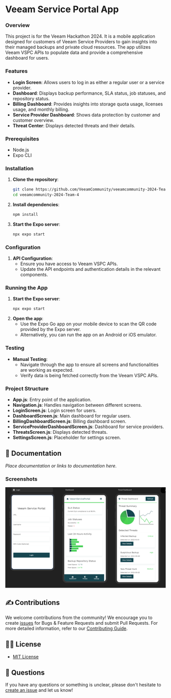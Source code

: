
# Veeam Service Portal App

### Overview
This project is for the Veeam Hackathon 2024. It is a mobile application designed for customers of Veeam Service Providers to gain insights into their managed backups and private cloud resources. The app utilizes Veeam VSPC APIs to populate data and provide a comprehensive dashboard for users.

### Features
- **Login Screen**: Allows users to log in as either a regular user or a service provider.
- **Dashboard**: Displays backup performance, SLA status, job statuses, and repository status.
- **Billing Dashboard**: Provides insights into storage quota usage, licenses usage, and monthly billing.
- **Service Provider Dashboard**: Shows data protection by customer and customer overview.
- **Threat Center**: Displays detected threats and their details.

### Prerequisites
- Node.js
- Expo CLI

### Installation
1. **Clone the repository**:
    ```sh
    git clone https://github.com/VeeamCommunity/veeamcommunity-2024-Team-4.git
    cd veeamcommunity-2024-Team-4
    ```

2. **Install dependencies**:
    ```sh
    npm install
    ```

3. **Start the Expo server**:
    ```sh
    npx expo start
    ```

### Configuration
1. **API Configuration**:
    - Ensure you have access to Veeam VSPC APIs.
    - Update the API endpoints and authentication details in the relevant components.

### Running the App
1. **Start the Expo server**:
    ```sh
    npx expo start
    ```
2. **Open the app**:
    - Use the Expo Go app on your mobile device to scan the QR code provided by the Expo server.
    - Alternatively, you can run the app on an Android or iOS emulator.

### Testing
- **Manual Testing**:
    - Navigate through the app to ensure all screens and functionalities are working as expected.
    - Verify data is being fetched correctly from the Veeam VSPC APIs.

### Project Structure
- **App.js**: Entry point of the application.
- **Navigation.js**: Handles navigation between different screens.
- **LoginScreen.js**: Login screen for users.
- **DashboardScreen.js**: Main dashboard for regular users.
- **BillingDashboardScreen.js**: Billing dashboard screen.
- **ServiceProviderDashboardScreen.js**: Dashboard for service providers.
- **ThreatsScreen.js**: Displays detected threats.
- **SettingsScreen.js**: Placeholder for settings screen.
  
## 📗 Documentation
_Place documentation or links to documentation here._

### Screenshots
![alt text](Capture.PNG)

## ✍ Contributions

We welcome contributions from the community! We encourage you to create [issues](https://github.com/VeeamCommunity/veeamcommunity-2024-Team-4/issues/new/choose) for Bugs & Feature Requests and submit Pull Requests. For more detailed information, refer to our [Contributing Guide](CONTRIBUTING.md).

## 🤝🏾 License
* [MIT License](LICENSE)

## 🤔 Questions

If you have any questions or something is unclear, please don't hesitate to [create an issue](https://github.com/VeeamCommunity/veeamcommunity-2024-Team-4/issues/new/choose) and let us know!
